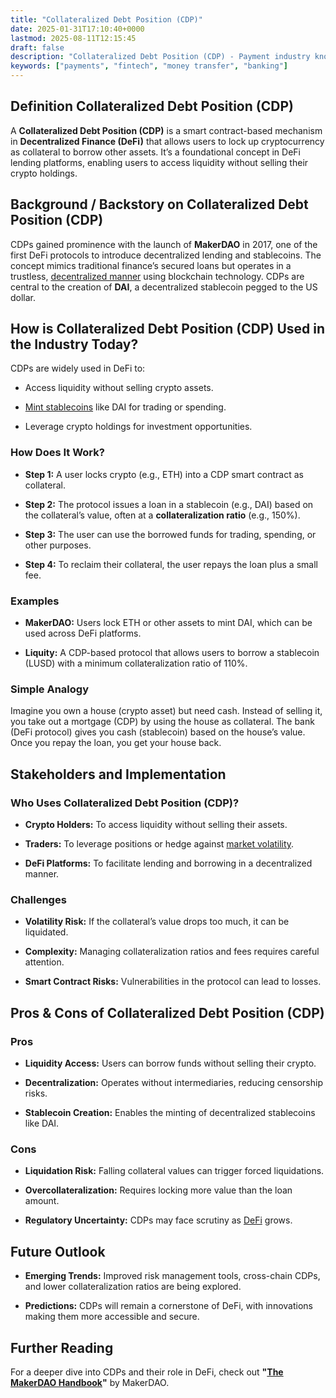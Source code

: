 ```yaml
---
title: "Collateralized Debt Position (CDP)"
date: 2025-01-31T17:10:40+0000
lastmod: 2025-08-11T12:15:45
draft: false
description: "Collateralized Debt Position (CDP) - Payment industry knowledge and insights"
keywords: ["payments", "fintech", "money transfer", "banking"]
---
```


## Definition Collateralized Debt Position (CDP)

A **Collateralized Debt Position (CDP)** is a smart contract-based mechanism in **Decentralized Finance (DeFi)** that allows users to lock up cryptocurrency as collateral to borrow other assets. It’s a foundational concept in DeFi lending platforms, enabling users to access liquidity without selling their crypto holdings.

## Background / Backstory on Collateralized Debt Position (CDP)

CDPs gained prominence with the launch of **MakerDAO** in 2017, one of the first DeFi protocols to introduce decentralized lending and stablecoins. The concept mimics traditional finance’s secured loans but operates in a trustless, [decentralized manner](https://faisalkhanllc.xyz/resources/payments-wiki/c/centralized-vs-decentralized/) using blockchain technology. CDPs are central to the creation of **DAI**, a decentralized stablecoin pegged to the US dollar.

## How is Collateralized Debt Position (CDP) Used in the Industry Today?

CDPs are widely used in DeFi to:

- Access liquidity without selling crypto assets.

- [Mint stablecoins](https://faisalkhanllc.xyz/resources/payments-wiki/m/minting-cryptocurrency-coins/) like DAI for trading or spending.

- Leverage crypto holdings for investment opportunities.

### How Does It Work?

- **Step 1:** A user locks crypto (e.g., ETH) into a CDP smart contract as collateral.

- **Step 2:** The protocol issues a loan in a stablecoin (e.g., DAI) based on the collateral’s value, often at a **collateralization ratio** (e.g., 150%).

- **Step 3:** The user can use the borrowed funds for trading, spending, or other purposes.

- **Step 4:** To reclaim their collateral, the user repays the loan plus a small fee.

### Examples

- **MakerDAO:** Users lock ETH or other assets to mint DAI, which can be used across DeFi platforms.

- **Liquity:** A CDP-based protocol that allows users to borrow a stablecoin (LUSD) with a minimum collateralization ratio of 110%.

### Simple Analogy

Imagine you own a house (crypto asset) but need cash. Instead of selling it, you take out a mortgage (CDP) by using the house as collateral. The bank (DeFi protocol) gives you cash (stablecoin) based on the house’s value. Once you repay the loan, you get your house back.

## Stakeholders and Implementation

### Who Uses Collateralized Debt Position (CDP)?

- **Crypto Holders:** To access liquidity without selling their assets.

- **Traders:** To leverage positions or hedge against [market volatility](https://faisalkhanllc.xyz/resources/payments-wiki/s/selling-volatility/).

- **DeFi Platforms:** To facilitate lending and borrowing in a decentralized manner.

### Challenges

- **Volatility Risk:** If the collateral’s value drops too much, it can be liquidated.

- **Complexity:** Managing collateralization ratios and fees requires careful attention.

- **Smart Contract Risks:** Vulnerabilities in the protocol can lead to losses.

## Pros & Cons of Collateralized Debt Position (CDP)

### Pros

- **Liquidity Access:** Users can borrow funds without selling their crypto.

- **Decentralization:** Operates without intermediaries, reducing censorship risks.

- **Stablecoin Creation:** Enables the minting of decentralized stablecoins like DAI.

### Cons

- **Liquidation Risk:** Falling collateral values can trigger forced liquidations.

- **Overcollateralization:** Requires locking more value than the loan amount.

- **Regulatory Uncertainty:** CDPs may face scrutiny as [DeFi](https://faisalkhanllc.xyz/resources/payments-wiki/d/decentralized-finance-defi/) grows.

## Future Outlook

- **Emerging Trends:** Improved risk management tools, cross-chain CDPs, and lower collateralization ratios are being explored.

- **Predictions:** CDPs will remain a cornerstone of DeFi, with innovations making them more accessible and secure.

## Further Reading

For a deeper dive into CDPs and their role in DeFi, check out **"[The MakerDAO Handbook](https://docs.makerdao.com/)"** by MakerDAO.